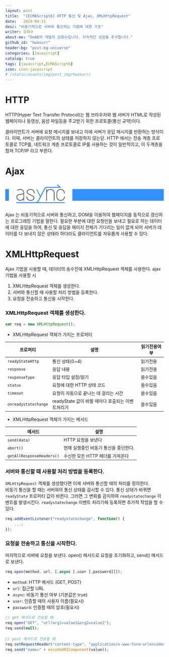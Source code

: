 ```yaml
---
layout: post
title:  "[ECMAScript6] HTTP 통신 및 Ajax, XMLHttpRequest"
date:   2019-04-11
desc: "비동기적으로 서버와 통신하는 기법에 대한 기초"
writer: 강화수
about-me: "OnAD의 개발자 강화수입니다. 지속적인 성장을 추구합니다."
github_id: "hwasurr"
header-bg: "post-bg-universe"
categories: [Javascript]
catalog: true
tags: [javascript,ECMAScript6]
icon: icon-javascript
# /static/assets/img/post_img/hwasurr/
---
```


# HTTP

HTTP(Hyper Text Transfer Protocol)는 웹 브라우저와 웹 서버가 HTML로 작성된 웹페이지나 동영상, 음성 파일등을 주고받기 위한 프로토콜(통신 규약)이다.  

클라이언트가 서버에 요청 메시지를 보내고 이에 서버가 응답 메시지를 반환하는 방식이다. 이때, 서버는 클라이언트의 상태를 저장하지 않는닫. HTTP 에서는 전송 계층 프로토콜로 TCP를, 네트워크 계층 프로토콜로 IP를 사용하는 것이 일반적이고, 이 두계층을 합쳐 TCP/IP 라고 부른다.  

# Ajax

<img src="/static/assets/img/post_img/hwasurr/async.jpg">

Ajax 는 비동기적으로 서버와 통신하고, DOM을 이용하여 웹페이지를 동적으로 갱신하는 프로그래밍 기법을 말한다. 필요한 부분에 대한 요청만을 보내고 필요로 하는 데이터에 대한 응답을 하여, 통신 및 응답을 페이지 전체가 기다리는 일이 없게 되어 서버가 데이터를 다 보내지 않은 상태라 하더라도 클라이언트를 자유롭게 사용할 수 있다.

# XMLHttpRequest

Ajax 기법을 사용할 때, 데이터의 송수진에 XMLHttpRequest 객체를 사용한다. ajax 기법을 사용할 시  

1. XMLHttpRequest 객체를 생성한다.
2. 서버와 통신할 때 사용할 처리 방법을 등록한다.
3. 요청을 전송하고 통신을 시작한다.

### XMLHttpRequest 객체를 생성한다.

~~~js
var req = new XMLHttpRequest();
~~~

- XMLHttpRequest 객체가 가지는 프로퍼티

| 프로퍼티                 | 설명                               | 읽기전용여부 |
| -------------------- | -------------------------------- | ------ |
| `readyStateHttp`     | 통신 상태(0~4)                       | 읽기전용   |
| `response`           | 응답 내용                            | 읽기전용   |
| `responseType`       | 응답 타입 설정/읽기                      | 쓸수있음   |
| `status`             | 요청에 대한 HTTP 상태 코드                | 쓸수있음   |
| `timeout`            | 요청이 자동으로 끝나는 데 걸리는 시간            | 쓸수있음   |
| `onreadystatechange` | readyState 값이 바뀔 때마다 호출되는 이벤트처리기 | 쓸수있음   |

- XMLHttpRequest 객체가 가지는 메서드

| 메서드                       | 설명                    |
| ------------------------- | --------------------- |
| `send(data)`              | HTTP 요청을 보낸다          |
| `abort()`                 | 현재 실행중인 비동기 통신을 중단한다. |
| `getAllResponseHeaders()` | 수신한 모든 HTTP 헤더를 가져온다  |

### 서버와 통신할 때 사용할 처리 방법을 등록한다.

`XMLHttpRequest` 객체를 생성했다면 이제 서버와 통신할 때의 처리를 정의한다.  
비동기 통신을 할 때는 서버와의 통신 상태를 감시할 수 있다. 통신 상태가 바뀌면 `readyState` 프로퍼티 값이 바뀐다. 그러면 그 변화를 감지하여 `readystatechange` 이벤트를 발생시킨다. `readystatechange` 이벤트 처리기에 등록하면 추가적 작업을 할 수 있다.

~~~js
req.addEventListener("readystatechange", function() {
    ...;
});
~~~

### 요청을 전송하고 통신을 시작한다.

마지막으로 서버에 요청을 보낸다. open() 메서드로 요청을 초기화하고, send() 메서드로 보낸다.

~~~js
req.open(method, url, [,async [,user [,password]]]);
~~~

- `method`: HTTP 메서드 (GET, POST)
- `url`: 접근할 URL
- `async`: 비동기 통신 여부 (기본값은 true)
- `user`: 인증할 때의 사용자 이름(필요시)
- `password`: 인증할 때의 암호(필요시)

~~~js
// get 메서드로 전송할 때.
req.open("GET", "url?arg1=value1&arg2=value2");
req.send(null);

// post 메서드로 전송할 때
req.setRequestHeader("content-type", "application/x-www-form-urlencoded");
req.send("name=" + encodeURIComponent(value));
~~~